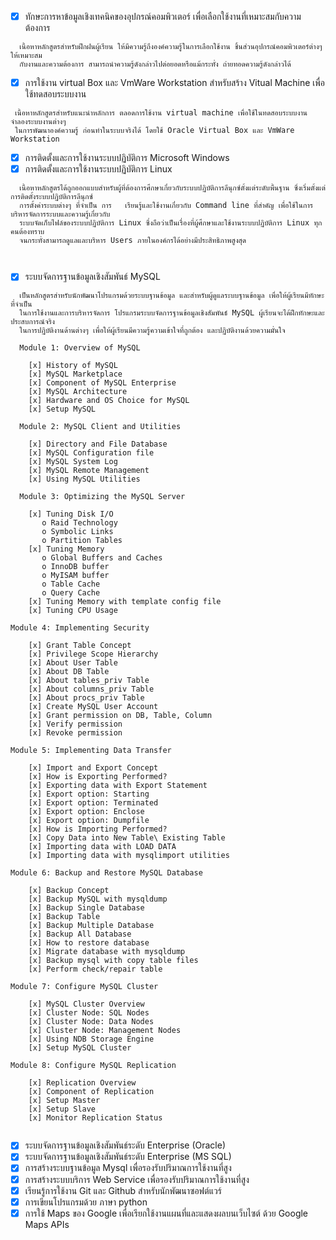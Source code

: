 - [x] ทักษะการหาข้อมูลเชิงเทคนิคของอุปกรณ์คอมพิวเตอร์ เพื่อเลือกใช้งานที่เหมาะสมกับความต้องการ
```
  เนื้อหาหลักสูตรสำหรับฝึกฝนผู้เรียน ให้มีความรู้ถึงองค์ความรู้ในการเลือกใช้งาน ชิ้นส่วนอุปกรณ์คอมพิวเตอร์ต่างๆ ให้เหมาะสม
  กับงานและความต้องการ สามารถนำความรู้ดังกล่าวไปต่อยอดหรือแม้กระทั่ง ถ่ายทอดความรู้ดังกล่าวได้ 
```
- [x] การใช้งาน virtual Box และ VmWare Workstation สำหรับสร้าง Vitual Machine เพื่อใช้ทดสอบระบบงาน
```
 เนื้อหาหลักสูตรสำหรับแนะนำหลักการ ตลอดการใช้งาน virtual machine เพื่อใช้ในทดสอบระบบงาน จำลองระบบงานต่างๆ
 ในการพัฒนาองค์ความรู้ ก่อนทำในระบบจริงได้ โดยใช้ Oracle Virtual Box และ VmWare Workstation 
```
- [x] การติดตั้งและการใช้งานระบบปฏิบัติการ Microsoft Windows 
- [x] การติดตั้งและการใช้งานระบบปฏิบัติการ Linux
```
  เนื้อหาหลักสูตรได้ถูกออกแบบสำหรับผู้ที่ต้องการศึกษาเกี่ยวกับระบบปฏิบัติการลีนุกซ์ตั้งแต่ระดับพื้นฐาน ซึ่งเริ่มตั้งแต่การติดตั้งระบบปฏิบัติการลีนุกซ์
  การตั้งค่าระบบต่างๆ ที่จำเป็น การ   เรียนรู้และใช้งานเกี่ยวกับ Command line ที่สำคัญ เพื่อใช้ในการบริหารจัดการระบบและความรู้เกี่ยวกับ
  ระบบจัดเก็บไฟล์ของระบบปฏิบัติการ Linux ซึ่งถือว่าเป็นเรื่องที่ผู้ศึกษาและใช้งานระบบปฏิบัติการ Linux ทุกคนต้องทราบ
  จนกระทั่งสามารถดูแลและบริหาร Users ภายในองค์กรได้อย่างมีประสิทธิภาพสูงสุด
  
  
```
- [x] ระบบจัดการฐานข้อมูลเชิงสัมพันธ์ MySQL
```
  เป็นหลักสูตรสำหรับนักพัฒนาโปรแกรมด้วยระบบฐานข้อมูล และสำหรับผู้ดูแลระบบฐานข้อมูล เพื่อให้ผู้เรียนมีทักษะที่จำเป็น
  ในการใช้งานและการบริหารจัดการ โปรแกรมระบบจัดการฐานข้อมูลเชิงสัมพันธ์ MySQL ผู้เรียนจะได้ฝึกทักษะและประสบการณ์จริง
  ในการปฏิบัติงานด้านต่างๆ เพื่อให้ผู้เรียนมีความรู้ความเข้าใจที่ถูกต้อง และปฏิบัติงานด้วยความมั่นใจ
  
  Module 1: Overview of MySQL

    [x] History of MySQL
    [x] MySQL Marketplace
    [x] Component of MySQL Enterprise
    [x] MySQL Architecture
    [x] Hardware and OS Choice for MySQL
    [x] Setup MySQL
   
  Module 2: MySQL Client and Utilities

    [x] Directory and File Database
    [x] MySQL Configuration file
    [x] MySQL System Log
    [x] MySQL Remote Management
    [x] Using MySQL Utilities
  
  Module 3: Optimizing the MySQL Server

    [x] Tuning Disk I/O
       o Raid Technology
       o Symbolic Links
       o Partition Tables
    [x] Tuning Memory
       o Global Buffers and Caches
       o InnoDB buffer
       o MyISAM buffer
       o Table Cache
       o Query Cache
    [x] Tuning Memory with template config file
    [x] Tuning CPU Usage

Module 4: Implementing Security

    [x] Grant Table Concept
    [x] Privilege Scope Hierarchy
    [x] About User Table
    [x] About DB Table
    [x] About tables_priv Table
    [x] About columns_priv Table
    [x] About procs_priv Table
    [x] Create MySQL User Account
    [x] Grant permission on DB, Table, Column
    [x] Verify permission
    [x] Revoke permission

Module 5: Implementing Data Transfer

    [x] Import and Export Concept
    [x] How is Exporting Performed?
    [x] Exporting data with Export Statement
    [x] Export option: Starting
    [x] Export option: Terminated
    [x] Export option: Enclose
    [x] Export option: Dumpfile
    [x] How is Importing Performed?
    [x] Copy Data into New Table\ Existing Table
    [x] Importing data with LOAD DATA
    [x] Importing data with mysqlimport utilities

Module 6: Backup and Restore MySQL Database

    [x] Backup Concept
    [x] Backup MySQL with mysqldump
    [x] Backup Single Database
    [x] Backup Table
    [x] Backup Multiple Database
    [x] Backup All Database
    [x] How to restore database
    [x] Migrate database with mysqldump
    [x] Backup mysql with copy table files
    [x] Perform check/repair table

Module 7: Configure MySQL Cluster

    [x] MySQL Cluster Overview
    [x] Cluster Node: SQL Nodes
    [x] Cluster Node: Data Nodes
    [x] Cluster Node: Management Nodes
    [x] Using NDB Storage Engine
    [x] Setup MySQL Cluster

Module 8: Configure MySQL Replication

    [x] Replication Overview
    [x] Component of Replication
    [x] Setup Master
    [x] Setup Slave
    [x] Monitor Replication Status
  
  ```
- [x] ระบบจัดการฐานข้อมูลเชิงสัมพันธ์ระดับ Enterprise (Oracle)
- [x] ระบบจัดการฐานข้อมูลเชิงสัมพันธ์ระดับ Enterprise (MS SQL)
- [x] การสร้างระบบฐานข้อมูล Mysql เพื่อรองรับปริมาณการใช้งานที่สูง
- [x] การสร้างระบบบริการ Web Service เพื่อรองรับปริมาณการใช้งานที่สูง
- [x] เรียนรู้การใช้งาน Git และ Github สำหรับนักพัฒนาซอฟต์แวร์
- [x] การเขียนโปรแกรมด้วย ภาษา python
- [x] การใช้ Maps ของ Google เพื่อเรียกใช้งานแผนที่และแสดงผลบนเว็บไซต์ ด้วย Google Maps APIs 

